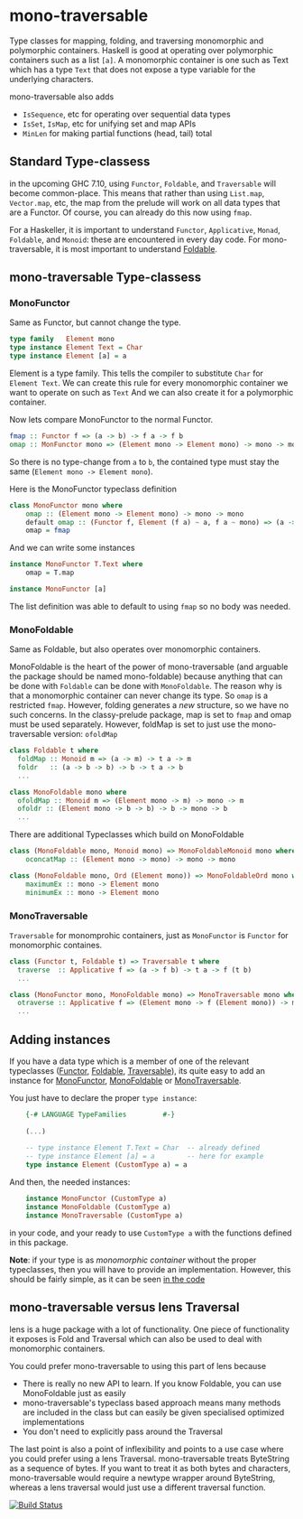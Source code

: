 mono-traversable
================

Type classes for mapping, folding, and traversing monomorphic and polymorphic containers.
Haskell is good at operating over polymorphic containers such as a list `[a]`.
A monomorphic container is one such as Text which has a type `Text` that does not expose a type variable for the underlying characters.

mono-traversable also adds

  * `IsSequence`, etc for operating over sequential data types
  * `IsSet`, `IsMap`, etc for unifying set and map APIs
  * `MinLen` for making partial functions (head, tail) total


Standard Type-classess
----------------------

in the upcoming GHC 7.10, using `Functor`, `Foldable`, and `Traversable` will become common-place. This means that rather than using `List.map`, `Vector.map`, etc, the map from the prelude will work on all data types that are a Functor. Of course, you can already do this now using `fmap`.

For a Haskeller, it is important to understand `Functor`, `Applicative`, `Monad`, `Foldable`, and `Monoid`: these are encountered in every day code. For mono-traversable, it is most important to understand [Foldable](https://www.haskell.org/haskellwiki/Typeclassopedia#Foldable).

mono-traversable Type-classess
----------------------

### MonoFunctor

Same as Functor, but cannot change the type.

``` haskell
type family   Element mono
type instance Element Text = Char
type instance Element [a] = a
```

Element is a type family. This tells the compiler to substitute `Char` for `Element Text`.
We can create this rule for every monomorphic container we want to operate on such as `Text`
And we can also create it for a polymorphic container.

Now lets compare MonoFunctor to the normal Functor.

``` haskell
fmap :: Functor f => (a -> b) -> f a -> f b
omap :: MonFunctor mono => (Element mono -> Element mono) -> mono -> mono
```

So there is no type-change from `a` to `b`, the contained type must stay the same (`Element mono -> Element mono`).

Here is the MonoFunctor typeclass definition

``` haskell
class MonoFunctor mono where
    omap :: (Element mono -> Element mono) -> mono -> mono
    default omap :: (Functor f, Element (f a) ~ a, f a ~ mono) => (a -> a) -> f a -> f a
    omap = fmap
```

And we can write some instances

``` haskell
instance MonoFunctor T.Text where
    omap = T.map

instance MonoFunctor [a]
```

The list definition was able to default to using `fmap` so no body was needed.


### MonoFoldable

Same as Foldable, but also operates over monomorphic containers.

MonoFoldable is the heart of the power of mono-traversable (and arguable the package should be named mono-foldable) because anything that can be done with `Foldable` can be done with `MonoFoldable`.
The reason why is that a monomorphic container can never change its type.
So `omap` is a restricted `fmap`.
However, folding generates a *new* structure, so we have no such concerns.
In the classy-prelude package, map is set to `fmap` and omap must be used separately.
However, foldMap is set to just use the mono-traversable version: `ofoldMap`

``` haskell
class Foldable t where
  foldMap :: Monoid m => (a -> m) -> t a -> m
  foldr   :: (a -> b -> b) -> b -> t a -> b
  ...

class MonoFoldable mono where
  ofoldMap :: Monoid m => (Element mono -> m) -> mono -> m
  ofoldr :: (Element mono -> b -> b) -> b -> mono -> b
  ...
```

There are additional Typeclasses which build on MonoFoldable

``` haskell
class (MonoFoldable mono, Monoid mono) => MonoFoldableMonoid mono where
    oconcatMap :: (Element mono -> mono) -> mono -> mono

class (MonoFoldable mono, Ord (Element mono)) => MonoFoldableOrd mono where
    maximumEx :: mono -> Element mono
    minimumEx :: mono -> Element mono
```


### MonoTraversable

`Traversable` for monomprohic containers, just as `MonoFunctor` is `Functor` for monomorphic containes.

``` haskell
class (Functor t, Foldable t) => Traversable t where
  traverse  :: Applicative f => (a -> f b) -> t a -> f (t b)
  ...

class (MonoFunctor mono, MonoFoldable mono) => MonoTraversable mono where
  otraverse :: Applicative f => (Element mono -> f (Element mono)) -> mono -> f mono
  ...
```

Adding instances
----------------

If you have a data type which is a member of one of the relevant typeclasses ([Functor](http://hackage.haskell.org/package/base-4.6.0.1/docs/Data-Functor.html),
[Foldable](http://hackage.haskell.org/package/base-4.6.0.1/docs/Data-Foldable.html),
[Traversable](http://hackage.haskell.org/package/base-4.6.0.1/docs/Data-Traversable.html)), its quite easy to add an instance for 
[MonoFunctor](https://hackage.haskell.org/package/mono-traversable-0.2.0.0/docs/Data-MonoTraversable.html#t:MonoFunctor), [MonoFoldable](https://hackage.haskell.org/package/mono-traversable-0.2.0.0/docs/Data-MonoTraversable.html#t:MonoFoldable) or [MonoTraversable](https://hackage.haskell.org/package/mono-traversable-0.2.0.0/docs/Data-MonoTraversable.html#t:MonoTraversable).

You just have to declare the proper ```type instance```:

```Haskell
    {-# LANGUAGE TypeFamilies         #-}
    
    (...)
    
    -- type instance Element T.Text = Char  -- already defined
    -- type instance Element [a] = a        -- here for example
    type instance Element (CustomType a) = a
```

And then, the needed instances:

```Haskell
    instance MonoFunctor (CustomType a)
    instance MonoFoldable (CustomType a)
    instance MonoTraversable (CustomType a)
```
    

in your code, and your ready to use ```CustomType a``` with the functions defined in this package.

**Note**: if your type is as _monomorphic container_ without the proper typeclasses, then you will have to provide an implementation. However, this should be fairly simple, as it can be seen [in the code](https://hackage.haskell.org/package/mono-traversable-0.2.0.0/docs/src/Data-MonoTraversable.html#line-234)


mono-traversable versus lens Traversal
--------------------------------------
lens is a huge package with a lot of functionality.
One piece of functionality it exposes is Fold and Traversal which can also be used to deal with monomorphic containers.

You could prefer mono-traversable to using this part of lens because

* There is really no new API to learn. If you know Foldable, you can use MonoFoldable just as easily
* mono-traversable's typeclass based approach means many methods are included in the class but can easily be given specialised optimized implementations
* You don't need to explicitly pass around the Traversal

The last point is also a point of inflexibility and points to a use case where you could prefer using a lens Traversal.
mono-traversable treats ByteString as a sequence of bytes.
If you want to treat it as both bytes and characters, mono-traversable would require a newtype wrapper around ByteString,
whereas a lens traversal would just use a different traversal function.




[![Build Status](https://secure.travis-ci.org/snoyberg/mono-traversable.png)](http://travis-ci.org/snoyberg/mono-traversable)
